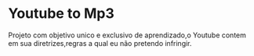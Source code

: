 ﻿# Youtube to Mp3
Projeto com objetivo unico e exclusivo de aprendizado,o Youtube contem em sua
diretrizes,regras a qual eu não pretendo infringir.